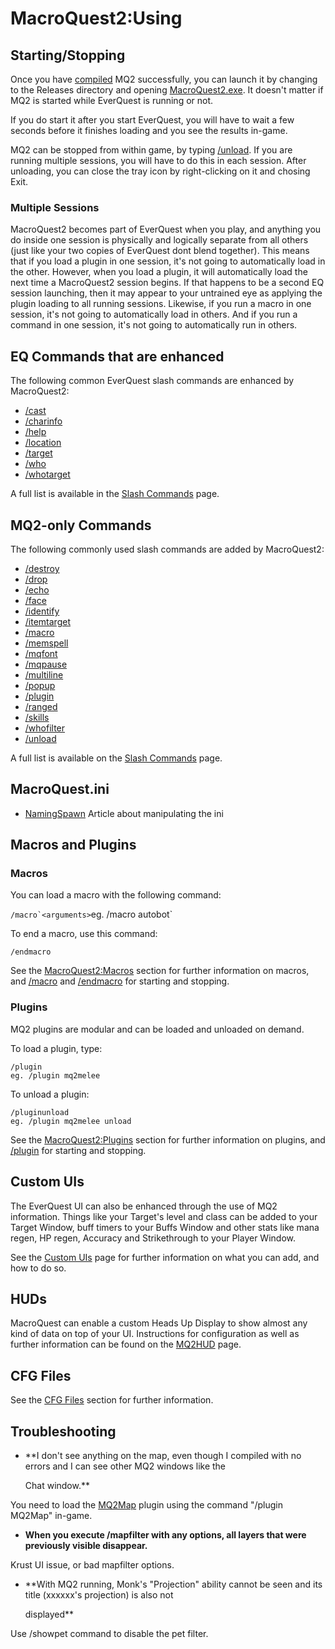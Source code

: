 # MacroQuest2:Using

## Starting/Stopping

Once you have [compiled](macroquest2-compiling.md) MQ2 successfully, you can launch it by changing to the Releases directory and opening [MacroQuest2.exe](macroquest2.exe.md). It doesn't matter if MQ2 is started while EverQuest is running or not.

If you do start it after you start EverQuest, you will have to wait a few seconds before it finishes loading and you see the results in-game.

MQ2 can be stopped from within game, by typing [/unload](../commands/slash-commands/unload.md). If you are running multiple sessions, you will have to do this in each session. After unloading, you can close the tray icon by right-clicking on it and chosing Exit.

### Multiple Sessions

MacroQuest2 becomes part of EverQuest when you play, and anything you do inside one session is physically and logically separate from all others \(just like your two copies of EverQuest dont blend together\). This means that if you load a plugin in one session, it's not going to automatically load in the other. However, when you load a plugin, it will automatically load the next time a MacroQuest2 session begins. If that happens to be a second EQ session launching, then it may appear to your untrained eye as applying the plugin loading to all running sessions. Likewise, if you run a macro in one session, it's not going to automatically load in others. And if you run a command in one session, it's not going to automatically run in others.

## EQ Commands that are enhanced

The following common EverQuest slash commands are enhanced by MacroQuest2:

* [/cast](../commands/slash-commands/cast.md)
* [/charinfo](../commands/slash-commands/charinfo.md)
* [/help](../commands/slash-commands/help.md)
* [/location](../commands/slash-commands/location.md)
* [/target](../commands/slash-commands/target.md)
* [/who](../commands/slash-commands/who.md)
* [/whotarget](../commands/slash-commands/whotarget.md)

A full list is available in the [Slash Commands](../commands/slash-commands/) page.

## MQ2-only Commands

The following commonly used slash commands are added by MacroQuest2:

* [/destroy](../commands/slash-commands/destroy.md)
* [/drop](../commands/slash-commands/drop.md)
* [/echo](../commands/slash-commands/echo.md)
* [/face](../commands/slash-commands/face.md)
* [/identify](../commands/slash-commands/identify.md)
* [/itemtarget](../commands/slash-commands/itemtarget.md)
* [/macro](../commands/slash-commands/macro.md)
* [/memspell](../commands/slash-commands/memspell.md)
* [/mqfont](../commands/slash-commands/mqfont.md)
* [/mqpause](../commands/slash-commands/mqpause.md)
* [/multiline](../commands/slash-commands/multiline.md)
* [/popup](../commands/slash-commands/popup.md)
* [/plugin](../commands/slash-commands/plugin.md)
* [/ranged](../commands/slash-commands/ranged.md)
* [/skills](../commands/slash-commands/skills.md)
* [/whofilter](../commands/slash-commands/whofilter.md)
* [/unload](../commands/slash-commands/unload.md)

A full list is available on the [Slash Commands](../commands/slash-commands/) page.

## MacroQuest.ini

* [NamingSpawn](namingspawn.md) Article about manipulating the ini

## Macros and Plugins

### Macros

You can load a macro with the following command:

``/macro`<arguments>``eg. /macro autobot\`

To end a macro, use this command:

`/endmacro`

See the [MacroQuest2:Macros](macroquest2-macros.md) section for further information on macros, and [/macro](../commands/slash-commands/macro.md) and [/endmacro](../commands/slash-commands/endmacro.md) for starting and stopping.

### Plugins

MQ2 plugins are modular and can be loaded and unloaded on demand.

To load a plugin, type:

`/plugin`  
`eg. /plugin mq2melee`

To unload a plugin:

`/pluginunload`  
`eg. /plugin mq2melee unload`

See the [MacroQuest2:Plugins](macroquest2-plugins.md) section for further information on plugins, and [/plugin](../commands/slash-commands/plugin.md) for starting and stopping.

## Custom UIs

The EverQuest UI can also be enhanced through the use of MQ2 information. Things like your Target's level and class can be added to your Target Window, buff timers to your Buffs Window and other stats like mana regen, HP regen, Accuracy and Strikethrough to your Player Window.

See the [Custom UIs](custom-uis.md) page for further information on what you can add, and how to do so.

## HUDs

MacroQuest can enable a custom Heads Up Display to show almost any kind of data on top of your UI. Instructions for configuration as well as further information can be found on the [MQ2HUD](../plugins/core-plugins/mq2hud/) page.

## CFG Files

See the [CFG Files](cfg-files.md) section for further information.

## Troubleshooting

* \*\*I don't see anything on the map, even though I compiled with no errors and I can see other MQ2 windows like the

  Chat window.\*\*

You need to load the [MQ2Map](../plugins/core-plugins/mq2map/) plugin using the command "/plugin MQ2Map" in-game.

* **When you execute /mapfilter with any options, all layers that were previously visible disappear.**

Krust UI issue, or bad mapfilter options.

* \*\*With MQ2 running, Monk's "Projection" ability cannot be seen and its title \(xxxxxx's projection\) is also not

  displayed\*\*

Use /showpet command to disable the pet filter.

